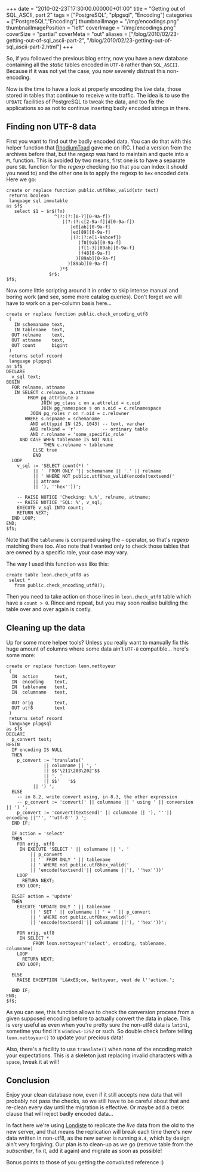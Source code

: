 +++
date = "2010-02-23T17:30:00.000000+01:00"
title = "Getting out of SQL_ASCII, part 2"
tags = ["PostgreSQL", "plpgsql", "Encoding"]
categories = ["PostgreSQL","Encoding"]
thumbnailImage = "/img/encodings.png"
thumbnailImagePosition = "left"
coverImage = "/img/encodings.png"
coverSize = "partial"
coverMeta = "out"
aliases = ["/blog/2010/02/23-getting-out-of-sql_ascii-part-2",
           "/blog/2010/02/23-getting-out-of-sql_ascii-part-2.html"]
+++

So, if you followed the previous blog entry, now you have a new database
containing all the 
*static* tables encoded in 
`UTF-8` rather than
`SQL_ASCII`. Because if it was not yet the case, you now severely distrust
this non-encoding.

Now is the time to have a look at properly encoding the 
*live* data, those
stored in tables that continue to receive write traffic. The idea is to use
the 
`UPDATE` facilities of PostgreSQL to tweak the data, and too fix the
applications so as not to continue inserting badly encoded strings in there.


## Finding non UTF-8 data

First you want to find out the badly encoded data. You can do that with this
helper function that 
[RhodiumToad](http://blog.rhodiumtoad.org.uk/) gave me on IRC. I had a version from the
archives before that, but the 
*regexp* was hard to maintain and quote into a
`PL` function. This is avoided by two means, first one is to have a separate
pure 
`SQL` function for the 
*regexp* checking (so that you can index it should
you need to) and the other one is to apply the regexp to 
`hex` encoded
data. Here we go:

~~~
create or replace function public.utf8hex_valid(str text) 
 returns boolean
 language sql immutable
as $f$
   select $1 ~ $r$(?x)
                  ^(?:(?:[0-7][0-9a-f])
                     |(?:(?:c[2-9a-f]|d[0-9a-f])
                        |e0[ab][0-9a-f]
                        |ed[89][0-9a-f]
                        |(?:(?:e[1-9abcef])
                           |f0[9ab][0-9a-f]
                           |f[1-3][89ab][0-9a-f]
                           |f48[0-9a-f]
                          )[89ab][0-9a-f]
                       )[89ab][0-9a-f]
                    )*$
                $r$;
$f$;
~~~


Now some little scripting around it in order to skip intense manual and
boring work (and see, some more catalog queries). Don't forget we will have
to work on a per-column basis here...

~~~
create or replace function public.check_encoding_utf8
 (
   IN schemaname text,
   IN tablename  text,
  OUT relname    text,
  OUT attname    text,
  OUT count      bigint
 )
 returns setof record
 language plpgsql
as $f$
DECLARE
  v_sql text;
BEGIN
  FOR relname, attname
   IN SELECT c.relname, a.attname 
        FROM pg_attribute a 
             JOIN pg_class c on a.attrelid = c.oid
             JOIN pg_namespace s on s.oid = c.relnamespace 
	     JOIN pg_roles r on r.oid = c.relowner
       WHERE s.nspname = schemaname
         AND atttypid IN (25, 1043) -- text, varchar
         AND relkind = 'r'          -- ordinary table
         AND r.rolname = 'some_specific_role'
	 AND CASE WHEN tablename IS NOT NULL
	     	  THEN c.relname ~ tablename
		  ELSE true
	      END
  LOOP
    v_sql := 'SELECT count(*) '
          || '  FROM ONLY '|| schemaname || '.' || relname 
          || ' WHERE NOT public.utf8hex_valid(encode(textsend(' 
          || attname
          || '), ''hex''))';

    -- RAISE NOTICE 'Checking: %.%', relname, attname;
    -- RAISE NOTICE 'SQL: %', v_sql;
    EXECUTE v_sql INTO count;
    RETURN NEXT;
  END LOOP;
END;
$f$; 
~~~


Note that the 
`tablename` is compared using the 
`~` operator, so that's 
*regexp*
matching there too. Also note that I wanted only to check those tables that
are owned by a specific role, your case may vary.

The way I used this function was like this:

~~~
create table leon.check_utf8 as
 select * 
   from public.check_encoding_utf8();
~~~


Then you need to take action on those lines in 
`leon.check_utf8` table which
have a 
`count > 0`. Rince and repeat, but you may soon realise building the
table over and over again is costly.


## Cleaning up the data

Up for some more helper tools? Unless you really want to manually fix this
huge amount of columns where some data ain't 
`UTF-8` compatible... here's some
more:

~~~
create or replace function leon.nettoyeur
 (
  IN  action      text,
  IN  encoding    text,
  IN  tablename   text,
  IN  columname   text,

  OUT orig        text,
  OUT utf8        text
 )
 returns setof record
 language plpgsql
as $f$
DECLARE
  p_convert text;
BEGIN
  IF encoding IS NULL
  THEN
    p_convert := 'translate(' 
              || columname || ', ' 
              || $$'\211\203\202'$$ 
              || ', '
              || $$'   '$$
	      || ') ';
  ELSE
    -- in 8.2, write convert using, in 8.3, the other expression
    -- p_convert := 'convert(' || columname || ' using ' || conversion || ') ';
    p_convert := 'convert(textsend(' || columname || '), '''|| encoding ||''', ''utf-8'' ) ';
  END IF;

  IF action = 'select'
  THEN
    FOR orig, utf8
     IN EXECUTE 'SELECT ' || columname || ', '
         || p_convert
         || '  FROM ONLY ' || tablename
         || ' WHERE not public.utf8hex_valid('
         || 'encode(textsend('|| columname ||'), ''hex''))'
    LOOP
      RETURN NEXT;
    END LOOP;

  ELSIF action = 'update'
  THEN
    EXECUTE 'UPDATE ONLY ' || tablename 
         || ' SET ' || columname || ' = ' || p_convert
         || ' WHERE not public.utf8hex_valid('
         || 'encode(textsend('|| columname ||'), ''hex''))';

    FOR orig, utf8 
     IN SELECT * 
          FROM leon.nettoyeur('select', encoding, tablename, columname)
    LOOP
      RETURN NEXT;
    END LOOP;

  ELSE
    RAISE EXCEPTION 'L&#xE9;on, Nettoyeur, veut de l''action.';

  END IF;
END;
$f$;
~~~


As you can see, this function allows to check the conversion process from a
given supposed encoding before to actually convert the data in place. This
is very useful as even when you're pretty sure the non-utf8 data is 
`latin1`,
sometime you find it's 
`windows-1252` or such. So double check before telling
`leon.nettoyeur()` to update your precious data!

Also, there's a facility to use 
`translate()` when none of the encoding match
your expectations. This is a skeleton just replacing invalid characters with
a 
`space`, tweak it at will!


## Conclusion

Enjoy your clean database now, even if it still accepts new data that will
probably not pass the checks, so we still have to be careful about that and
re-clean every day until the migration is effective. Or maybe add a 
`CHECK`
clause that will reject badly encoded data...

In fact here we're using 
[Londiste](http://wiki.postgresql.org/wiki/Londiste_Tutorial) to replicate the 
*live* data from the old to
the new server, and that means the replication will break each time there's
new data written in non-utf8, as the new server is running 
`8.4`, which by
design ain't very forgiving. Our plan is to clean-up as we go (remove table
from the 
*subscriber*, fix it, add it again) and migrate as soon as possible!

Bonus points to those of you getting the convoluted reference :)
